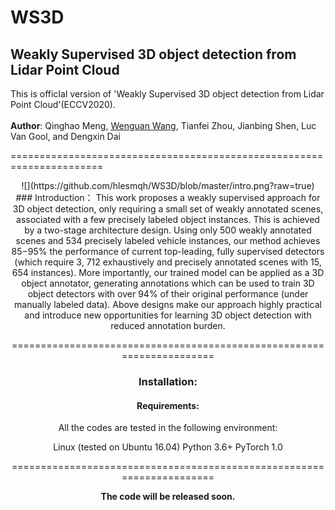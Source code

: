 WS3D
==================================================
Weakly Supervised 3D object detection from Lidar Point Cloud
-------------------------------------------------------------
This is officIal version of 'Weakly Supervised 3D object detection from Lidar Point Cloud'(ECCV2020).<br/><br/>
**Author**: Qinghao Meng, [Wenguan Wang](https://sites.google.com/view/wenguanwang), Tianfei Zhou, Jianbing Shen, Luc Van Gool, and Dengxin Dai

======================================================================

<div align=center>![](https://github.com/hlesmqh/WS3D/blob/master/intro.png?raw=true)
<br/>
### Introduction：
This work proposes a weakly supervised approach for 3D object detection, only requiring a small set of weakly annotated scenes, associated with a few precisely labeled object instances. This is achieved by a two-stage architecture design. Using only 500 weakly annotated scenes and 534 precisely labeled vehicle instances, our method achieves 85−95% the performance of current top-leading, fully supervised detectors (which require 3, 712 exhaustively and precisely annotated scenes with 15, 654 instances). More importantly, our trained model can be applied as a 3D object annotator, generating annotations which can be used to train 3D object detectors with over 94% of their original performance (under manually labeled data). Above designs make our approach highly practical and introduce new opportunities for learning 3D object detection with reduced annotation burden.

======================================================================

### Installation:
#### Requirements:
All the codes are tested in the following environment:

Linux (tested on Ubuntu 16.04)
Python 3.6+
PyTorch 1.0

======================================================================

**The code will be released soon.**
